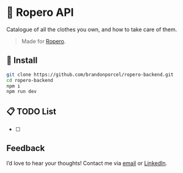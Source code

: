 # 👗 Ropero API

Catalogue of all the clothes you own, and how to take care of them.

> Made for [Ropero](https://github.com/brandonporcel/ropero).

## 🏢 Install

```bash
git clone https://github.com/brandonporcel/ropero-backend.git
cd ropero-backend
npm i
npm run dev
```

## 📋 TODO List

- [ ]

## Feedback

I’d love to hear your thoughts! Contact me via [email](mailto:brandon7.7porcel@gmail.com) or [LinkedIn](https://www.linkedin.com/in/brandonporcel/).
